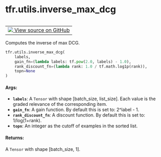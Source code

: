 <div itemscope itemtype="http://developers.google.com/ReferenceObject">
<meta itemprop="name" content="tfr.utils.inverse_max_dcg" />
<meta itemprop="path" content="Stable" />
</div>

# tfr.utils.inverse_max_dcg

<table class="tfo-notebook-buttons tfo-api" align="left">

<td>
  <a target="_blank" href="https://github.com/tensorflow/ranking/tree/master/tensorflow_ranking/python/utils.py">
    <img src="https://www.tensorflow.org/images/GitHub-Mark-32px.png" />
    View source on GitHub
  </a>
</td></table>

Computes the inverse of max DCG.

```python
tfr.utils.inverse_max_dcg(
    labels,
    gain_fn=(lambda labels: tf.pow(2.0, labels) - 1.0),
    rank_discount_fn=(lambda rank: 1.0 / tf.math.log1p(rank)),
    topn=None
)
```

<!-- Placeholder for "Used in" -->

#### Args:

*   <b>`labels`</b>: A `Tensor` with shape [batch_size, list_size]. Each value
    is the graded relevance of the corresponding item.
*   <b>`gain_fn`</b>: A gain function. By default this is set to: 2^label - 1.
*   <b>`rank_discount_fn`</b>: A discount function. By default this is set to:
    1/log(1+rank).
*   <b>`topn`</b>: An integer as the cutoff of examples in the sorted list.

#### Returns:

A `Tensor` with shape [batch_size, 1].
